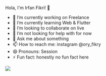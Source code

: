 
Hola, I'm Irfan Fikri! 👋

- 🔭 I’m currently working on Freelance
- 🌱 I’m currently learning Web & Flutter
- 👯 I’m looking to collaborate on live
- 🤔 I’m not looking for help with for now
- 💬 Ask me about something 
- 📫 How to reach me: instagram @ory_fikry
- 😄 Pronouns: Session
- ⚡ Fun fact: honestly no fun fact here 


<img src="https://github-readme-stats.vercel.app/api?username=oryfikry&&show_icons=true&title_color=ffffff&icon_color=fd79a8&text_color=ffffff&bg_color=0984e3">
